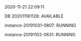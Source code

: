 2020-11-21 22:09:11

DB 202011181128: AVAILABLE

instance-20191031-0807: RUNNING

instance-20191102-0631: RUNNING